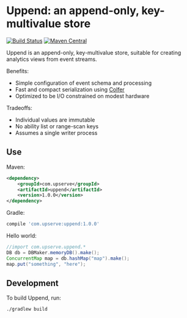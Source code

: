 Uppend: an append-only, key-multivalue store 
============================================
[![Build Status](https://travis-ci.com/upserve/uppend.svg?token=dpSeApDGQn1qo5LYyLJx&branch=add_travis_yml)](https://travis-ci.com/upserve/uppend)
[![Maven Central](https://maven-badges.herokuapp.com/maven-central/com.upserve/uppend/badge.svg)](https://search.maven.org/#search%7Cga%7C1%7Cg%3A%22com.upserve%22%20AND%20a%3Auppend)

Uppend is an append-only, key-multivalue store, suitable for creating analytics
views from event streams.

Benefits:

* Simple configuration of event schema and processing
* Fast and compact serialization using [Colfer](https://github.com/pascaldekloe/colfer)
* Optimized to be I/O constrained on modest hardware
 
Tradeoffs:

* Individual values are immutable
* No ability list or range-scan keys
* Assumes a single writer process


Use
---

Maven:

```xml
<dependency>
    <groupId>com.upserve</groupId>
    <artifactId>uppend</artifactId>
    <version>1.0.0</version>
</dependency>
```

Gradle:
```gradle
compile 'com.upserve:uppend:1.0.0'
```

Hello world:

```java
//import com.upserve.uppend.*
DB db = DBMaker.memoryDB().make();
ConcurrentMap map = db.hashMap("map").make();
map.put("something", "here");
```

Development
-----------

To build Uppend, run:
 
```sh
./gradlew build
```
